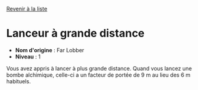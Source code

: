 [Revenir à la liste](..)

# Lanceur à grande distance

 * **Nom d'origine** : Far Lobber
 * **Niveau** : 1


<p>Vous avez appris à lancer à plus grande distance. Quand vous lancez une bombe alchimique, celle-ci a un facteur de portée de 9 m au lieu des 6 m habituels.</p>